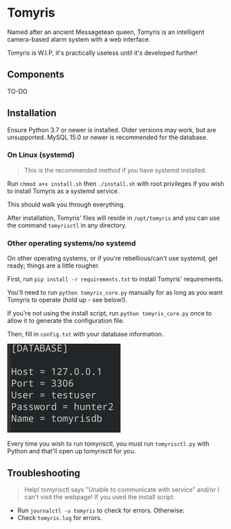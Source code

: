 # Tomyris
Named after an ancient Messagetean queen, Tomyris is an intelligent camera-based alarm system with a web interface. 

Tomyris is W.I.P, it's practically useless until it's developed further!

## Components

TO-DO

## Installation

Ensure Python 3.7 or newer is installed. Older versions may work, but are unsupported.
MySQL 15.0 or newer is recommended for the database.

### On Linux (systemd)
> This is the recommended method if you have systemd installed.

Run `chmod a+x install.sh` then `./install.sh` with root privileges if you wish to install Tomyris as a systemd service.

This should walk you through everything.

After installation, Tomyris' files will reside in ``/opt/tomyris`` and you can use the command ``tomyrisctl`` in any directory.

### Other operating systems/no systemd

On other operating systems, or if you're rebellious/can't use systemd, get ready; things are a little rougher.

First, run ``pip install -r requirements.txt`` to install Tomyris' requirements.

You'll need to run ``python tomyris_core.py`` manually for as long as you want Tomyris to operate (hold up - see below!).

If you're not using the install script, run ``python tomyris_core.py`` once to allow it to generate the configuration file.

Then, fill in `config.txt` with your database information.

![Then, fill in `config.txt` with your database information.](imgs/example_config.png)

Every time you wish to run tomyrisctl, you must run ``tomyrisctl.py`` with Python and that'll open up tomyrisctl for you.

## Troubleshooting

> Help! tomyrisctl says "Unable to communicate with service" and/or I can't visit the webpage!
If you used the install script:
- Run `journalctl -u tomyris` to check for errors.
Otherwise:
- Check `tomyris.log` for errors.